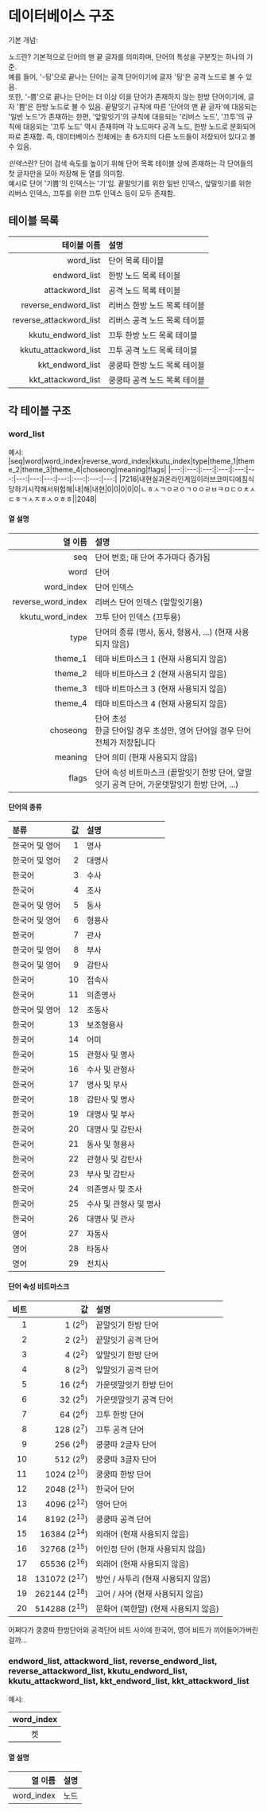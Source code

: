 # 데이터베이스 구조

기본 개념:

*노드*란?
기본적으로 단어의 맨 끝 글자를 의미하며, 단어의 특성을 구분짓는 하나의 기준.  
예를 들어, '-딍'으로 끝나는 단어는 공격 단어이기에 글자 '딍'은 공격 노드로 볼 수 있음.  
또한, '-쁨'으로 끝나는 단어는 더 이상 이을 단어가 존재하지 않는 한방 단어이기에, 글자 '쁨'은 한방 노드로 볼 수 있음.
끝말잇기 규칙에 따른 '단어의 맨 끝 글자'에 대응되는 '일반 노드'가 존재하는 한편, '앞말잇기'의 규칙에 대응되는 '리버스 노드', '끄투'의 규칙에 대응되는 '끄투 노드' 역시 존재하며
각 노드마다 공격 노드, 한방 노드로 분화되어 따로 존재함.
즉, 데이터베이스 전체에는 총 6가지의 다른 노드들이 저장되어 있다고 볼 수 있음.

*인덱스*란?
단어 검색 속도를 높이기 위해 단어 목록 테이블 상에 존재하는 각 단어들의 첫 글자만을 모아 저장해 둔 열를 의미함.  
예시로 단어 '기쁨'의 인덱스는 '기'임.
끝말잇기를 위한 일반 인덱스, 앞말잇기를 위한 리버스 인덱스, 끄투를 위한 끄투 인덱스 등이 모두 존재함.

## 테이블 목록

|테이블 이름|설명|
|---:|:---|
|word_list|단어 목록 테이블|
|endword_list|한방 노드 목록 테이블|
|attackword_list|공격 노드 목록 테이블|
|reverse_endword_list|리버스 한방 노드 목록 테이블|
|reverse_attackword_list|리버스 공격 노드 목록 테이블|
|kkutu_endword_list|끄투 한방 노드 목록 테이블|
|kkutu_attackword_list|끄투 공격 노드 목록 테이블|
|kkt_endword_list|쿵쿵따 한방 노드 목록 테이블|
|kkt_attackword_list|쿵쿵따 공격 노드 목록 테이블|

## 각 테이블 구조

### word_list

예시:
|seq|word|word_index|reverse_word_index|kkutu_index|type|theme_1|theme_2|theme_3|theme_4|choseong|meaning|flags|
|---:|:---:|:---:|:---:|:---:|---:|---:|---:|---:|---:|:---:|:---:|---:|
|7216|내현실과온라인게임이러브코미디에침식당하기시작해서위험해|내|해|내현|0|0|0|0|0|ㄴㅎㅅㄱㅇㄹㅇㄱㅇㅇㄹㅂㅋㅁㄷㅇㅊㅅㄷㅎㄱㅅㅈㅎㅅㅇㅎㅎ||2048|

#### 열 설명

|열 이름|설명|
|---:|:---|
|seq|단어 번호; 매 단어 추가마다 증가됨|
|word|단어|
|word_index|단어 인덱스|
|reverse_word_index|리버스 단어 인덱스 (앞말잇기용)|
|kkutu_word_index|끄투 단어 인덱스 (끄투용)|
|type|단어의 종류 (명사, 동사, 형용사, ...) (현재 사용되지 않음)|
|theme_1|테마 비트마스크 1 (현재 사용되지 않음)|
|theme_2|테마 비트마스크 2 (현재 사용되지 않음)|
|theme_3|테마 비트마스크 3 (현재 사용되지 않음)|
|theme_4|테마 비트마스크 4 (현재 사용되지 않음)|
|choseong|단어 초성<br>한글 단어일 경우 초성만, 영어 단어일 경우 단어 전체가 저장됩니다|
|meaning|단어 의미 (현재 사용되지 않음)|
|flags|단어 속성 비트마스크 (끝말잇기 한방 단어, 앞말잇기 공격 단어, 가운뎃말잇기 한방 단어, ...)|

#### 단어의 종류

|분류|값|설명|
|:---|---:|:---|
|한국어 및 영어|1|명사|
|한국어 및 영어|2|대명사|
|한국어|3|수사|
|한국어|4|조사|
|한국어 및 영어|5|동사|
|한국어 및 영어|6|형용사|
|한국어|7|관사|
|한국어 및 영어|8|부사|
|한국어 및 영어|9|감탄사|
|한국어|10|접속사|
|한국어|11|의존명사|
|한국어 및 영어|12|조동사|
|한국어|13|보조형용사|
|한국어|14|어미|
|한국어|15|관형사 및 명사|
|한국어|16|수사 및 관형사|
|한국어|17|명사 및 부사|
|한국어|18|감탄사 및 명사|
|한국어|19|대명사 및 부사|
|한국어|20|대명사 및 감탄사|
|한국어|21|동사 및 형용사|
|한국어|22|관형사 및 감탄사|
|한국어|23|부사 및 감탄사|
|한국어|24|의존명사 및 조사|
|한국어|25|수사 및 관형사 및 명사|
|한국어|26|대명사 및 관사|
|영어|27|자동사|
|영어|28|타동사|
|영어|29|전치사|

#### 단어 속성 비트마스크

|비트|값|설명|
|---:|---:|:---|
|1|1 (2<sup>0</sup>)|끝말잇기 한방 단어|
|2|2 (2<sup>1</sup>)|끝말잇기 공격 단어|
|3|4 (2<sup>2</sup>)|앞말잇기 한방 단어|
|4|8 (2<sup>3</sup>)|앞말잇기 공격 단어|
|5|16 (2<sup>4</sup>)|가운뎃말잇기 한방 단어|
|6|32 (2<sup>5</sup>)|가운뎃말잇기 공격 단어|
|7|64 (2<sup>6</sup>)|끄투 한방 단어|
|8|128 (2<sup>7</sup>)|끄투 공격 단어|
|9|256 (2<sup>8</sup>)|쿵쿵따 2글자 단어|
|10|512 (2<sup>9</sup>)|쿵쿵따 3글자 단어|
|11|1024 (2<sup>10</sup>)|쿵쿵따 한방 단어|
|12|2048 (2<sup>11</sup>)|한국어 단어|
|13|4096 (2<sup>12</sup>)|영어 단어|
|14|8192 (2<sup>13</sup>)|쿵쿵따 공격 단어|
|15|16384 (2<sup>14</sup>)|외래어 (현재 사용되지 않음)|
|16|32768 (2<sup>15</sup>)|어인정 단어 (현재 사용되지 않음)|
|17|65536 (2<sup>16</sup>)|외래어 (현재 사용되지 않음)|
|18|131072 (2<sup>17</sup>)|방언 / 사투리 (현재 사용되지 않음)|
|19|262144 (2<sup>18</sup>)|고어 / 사어 (현재 사용되지 않음)|
|20|514288 (2<sup>19</sup>)|문화어 (북한말) (현재 사용되지 않음)|

어쩌다가 쿵쿵따 한방단어와 공격단어 비트 사이에 한국어, 영어 비트가 끼어들어가버린 걸까...

### endword_list, attackword_list, reverse_endword_list, reverse_attackword_list, kkutu_endword_list, kkutu_attackword_list, kkt_endword_list, kkt_attackword_list

예시:

|word_index|
|:---:|
|켓|

#### 열 설명

|열 이름|설명|
|---:|:---|
|word_index|노드|
